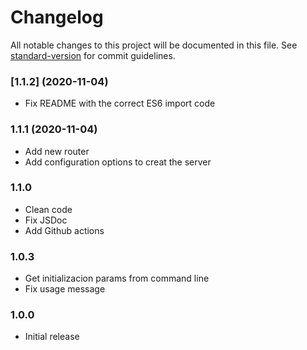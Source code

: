 # Changelog

All notable changes to this project will be documented in this file. See [standard-version](https://github.com/conventional-changelog/standard-version) for commit guidelines.

### [1.1.2] (2020-11-04)
- Fix README with the correct ES6 import code

### 1.1.1 (2020-11-04)
- Add new router
- Add configuration options to creat the server

### 1.1.0
- Clean code
- Fix JSDoc
- Add Github actions

### 1.0.3
- Get initializacion params from command line
- Fix usage message

### 1.0.0
- Initial release
